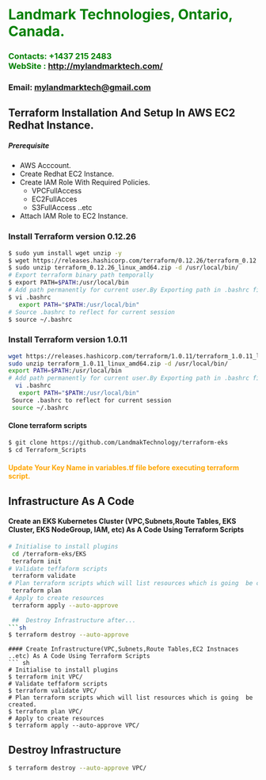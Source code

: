 
#  **<span style="color:green">Landmark Technologies, Ontario, Canada.</span>**
### **<span style="color:green">Contacts: +1437 215 2483<br> WebSite : <http://mylandmarktech.com/></span>**
### **Email: mylandmarktech@gmail.com**



## Terraform Installation And Setup In AWS EC2 Redhat Instance.
##### Prerequisite
+ AWS Acccount.
+ Create Redhat EC2 Instance.
+ Create IAM Role With Required Policies.
   + VPCFullAccess
   + EC2FullAcces
   + S3FullAccess  ..etc
+ Attach IAM Role to EC2 Instance.

### Install Terraform version 0.12.26

``` sh
$ sudo yum install wget unzip -y
$ wget https://releases.hashicorp.com/terraform/0.12.26/terraform_0.12.26_linux_amd64.zip
$ sudo unzip terraform_0.12.26_linux_amd64.zip -d /usr/local/bin/
# Export terraform binary path temporally
$ export PATH=$PATH:/usr/local/bin
# Add path permanently for current user.By Exporting path in .bashrc file at end of file.
$ vi .bashrc
   export PATH="$PATH:/usr/local/bin"
# Source .bashrc to reflect for current session
$ source ~/.bashrc   
```
### Install Terraform version 1.0.11
``` sh
wget https://releases.hashicorp.com/terraform/1.0.11/terraform_1.0.11_linux_amd64.zip 
sudo unzip terraform_1.0.11_linux_amd64.zip -d /usr/local/bin/
export PATH=$PATH:/usr/local/bin
# Add path permanently for current user.By Exporting path in .bashrc file at end of file.
  vi .bashrc
   export PATH="$PATH:/usr/local/bin"
 Source .bashrc to reflect for current session
 source ~/.bashrc   

```
#### Clone terraform scripts
``` sh
$ git clone https://github.com/LandmakTechnology/terraform-eks
$ cd Terraform_Scripts
```
#### <span style="color:orange">Update Your Key Name in variables.tf file before executing terraform script.</span>
## Infrastructure As A Code

#### Create an EKS Kubernetes Cluster (VPC,Subnets,Route Tables, EKS Cluster, EKS NodeGroup, IAM, etc) As A Code Using Terraform Scripts
``` sh
# Initialise to install plugins
 cd /terraform-eks/EKS
 terraform init 
# Validate teffaform scripts
 terraform validate 
# Plan terraform scripts which will list resources which is going  be created.
 terraform plan 
# Apply to create resources
 terraform apply --auto-approve 
 
 ##  Destroy Infrastructure after...  
```sh
$ terraform destroy --auto-approve 
```
```
#### Create Infrastructure(VPC,Subnets,Route Tables,EC2 Instnaces ..etc) As A Code Using Terraform Scripts
``` sh
# Initialise to install plugins
$ terraform init VPC/
# Validate teffaform scripts
$ terraform validate VPC/
# Plan terraform scripts which will list resources which is going  be created.
$ terraform plan VPC/
# Apply to create resources
$ terraform apply --auto-approve VPC/
```

##  Destroy Infrastructure  
```sh
$ terraform destroy --auto-approve VPC/
```
